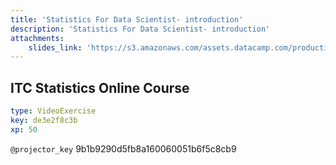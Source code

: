 ```yaml
---
title: 'Statistics For Data Scientist- introduction'
description: 'Statistics For Data Scientist- introduction'
attachments:
    slides_link: 'https://s3.amazonaws.com/assets.datacamp.com/production/course_22747/slides/chapter1.pdf'
---
```


## ITC Statistics Online Course

```yaml
type: VideoExercise
key: de3e2f8c3b
xp: 50
```

`@projector_key`
9b1b9290d5fb8a160060051b6f5c8cb9
